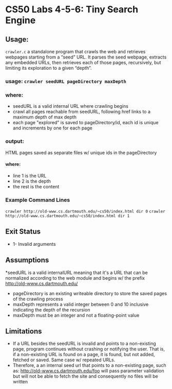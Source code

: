 # CS50 Labs 4-5-6: Tiny Search Engine


## Usage:
`crawler.c` a standalone program that crawls the web and retrieves webpages
 starting from a “seed” URL. It parses the seed webpage, extracts any
 embedded URLs, then retrieves each of those pages, recursively,
 but limiting its exploration to a given “depth”.

### usage: `crawler seedURL pageDirectory maxDepth`
### where:
  * seedURL is a valid internal URL where crawling begins
  * crawl all pages reachable from seedURL, following href links to a 
    maximum depth of max depth 
  * each page "explored" is saved to pageDirectory/id, each id is unique and 
    increments by one for each page 

### output:
  HTML pages saved as separate files w/ unique ids in the pageDirectory
  #### where:
  * line 1 is the URL
  * line 2 is the depth
  * the rest is the content

### Example Command Lines
  `crawler http://old-www.cs.dartmouth.edu/~cs50/index.html dir 0`
  `crawler http://old-www.cs.dartmouth.edu/~cs50/index.html dir 1`

## Exit Status
* 1- Invalid arguments

## Assumptions
  *seedURL is a valid internalURL meaning that it's a URL that can be
    normalized according to the web module and begins w/ the prefix
    http://old-www.cs.dartmouth.edu/
  * pageDirectory is an existing writeable directory to store the saved
    pages of the crawling process
  * maxDepth represents a valid integer between 0 and 10 inclusive indicating
    the depth of the recursion
  * maxDepth must be an integer and not a floating-point value 

  
## Limitations
  * If a URL besides the seedURL is invalid and points to a non-existing page,
    program continues without crashing or notifying the user. That is, if a
    non-existing URL is found on a page, it is found, but not added, fetched
    or saved. Same case w/ repeated URLs.
  * Therefore, a an internal seed url that points to a non-existing page, such 
    as: http://old-www.cs.dartmouth.edu/foo will pass parameter validation 
    but will not be able to fetch the site and consequently no files will be 
    written 
